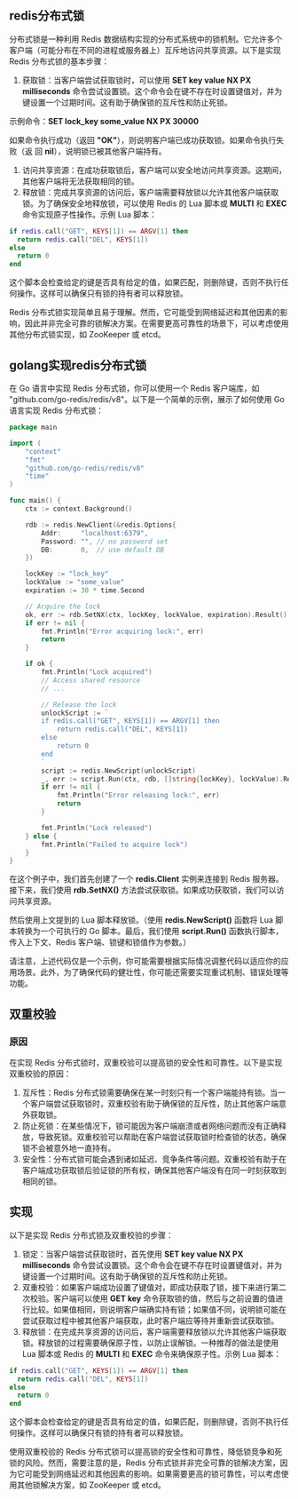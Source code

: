 ## redis分布式锁

分布式锁是一种利用 Redis 数据结构实现的分布式系统中的锁机制。它允许多个客户端（可能分布在不同的进程或服务器上）互斥地访问共享资源。以下是实现 Redis 分布式锁的基本步骤：

1. 获取锁：当客户端尝试获取锁时，可以使用 **SET key value NX PX milliseconds** 命令尝试设置锁。这个命令会在键不存在时设置键值对，并为键设置一个过期时间。这有助于确保锁的互斥性和防止死锁。

示例命令：**SET lock_key some_value NX PX 30000**

如果命令执行成功（返回 **"OK"**），则说明客户端已成功获取锁。如果命令执行失败（返        回 **nil**），说明锁已被其他客户端持有。

1. 访问共享资源：在成功获取锁后，客户端可以安全地访问共享资源。这期间，其他客户端将无法获取相同的锁。
2. 释放锁：完成共享资源的访问后，客户端需要释放锁以允许其他客户端获取锁。为了确保安全地释放锁，可以使用 Redis 的 Lua 脚本或 **MULTI** 和 **EXEC** 命令实现原子性操作。示例 Lua 脚本：

```lua
if redis.call("GET", KEYS[1]) == ARGV[1] then
  return redis.call("DEL", KEYS[1])
else
  return 0
end
```

这个脚本会检查给定的键是否具有给定的值，如果匹配，则删除键，否则不执行任何操作。这样可以确保只有锁的持有者可以释放锁。

Redis 分布式锁实现简单且易于理解。然而，它可能受到网络延迟和其他因素的影响，因此并非完全可靠的锁解决方案。在需要更高可靠性的场景下，可以考虑使用其他分布式锁实现，如 ZooKeeper 或 etcd。

## golang实现redis分布式锁

在 Go 语言中实现 Redis 分布式锁，你可以使用一个 Redis 客户端库，如 "github.com/go-redis/redis/v8"。以下是一个简单的示例，展示了如何使用 Go 语言实现 Redis 分布式锁：

```go
package main

import (
	"context"
	"fmt"
	"github.com/go-redis/redis/v8"
	"time"
)

func main() {
	ctx := context.Background()

	rdb := redis.NewClient(&redis.Options{
		Addr:     "localhost:6379",
		Password: "", // no password set
		DB:       0,  // use default DB
	})

	lockKey := "lock_key"
	lockValue := "some_value"
	expiration := 30 * time.Second

	// Acquire the lock
	ok, err := rdb.SetNX(ctx, lockKey, lockValue, expiration).Result()
	if err != nil {
		fmt.Println("Error acquiring lock:", err)
		return
	}

	if ok {
		fmt.Println("Lock acquired")
		// Access shared resource
		// ...

		// Release the lock
		unlockScript := `
		if redis.call("GET", KEYS[1]) == ARGV[1] then
			return redis.call("DEL", KEYS[1])
		else
			return 0
		end
		`
		script := redis.NewScript(unlockScript)
		_, err := script.Run(ctx, rdb, []string{lockKey}, lockValue).Result()
		if err != nil {
			fmt.Println("Error releasing lock:", err)
			return
		}

		fmt.Println("Lock released")
	} else {
		fmt.Println("Failed to acquire lock")
	}
}
```

在这个例子中，我们首先创建了一个 **redis.Client** 实例来连接到 Redis 服务器。接下来，我们使用 **rdb.SetNX()** 方法尝试获取锁。如果成功获取锁，我们可以访问共享资源。

然后使用上文提到的 Lua 脚本释放锁。（使用 **redis.NewScript()** 函数将 Lua 脚本转换为一个可执行的 Go 脚本。最后，我们使用 **script.Run()** 函数执行脚本，传入上下文、Redis 客户端、锁键和锁值作为参数。）

请注意，上述代码仅是一个示例，你可能需要根据实际情况调整代码以适应你的应用场景。此外，为了确保代码的健壮性，你可能还需要实现重试机制、错误处理等功能。

## 双重校验

### 原因

在实现 Redis 分布式锁时，双重校验可以提高锁的安全性和可靠性。以下是实现双重校验的原因：

1. 互斥性：Redis 分布式锁需要确保在某一时刻只有一个客户端能持有锁。当一个客户端尝试获取锁时，双重校验有助于确保锁的互斥性，防止其他客户端意外获取锁。
2. 防止死锁：在某些情况下，锁可能因为客户端崩溃或者网络问题而没有正确释放，导致死锁。双重校验可以帮助在客户端尝试获取锁时检查锁的状态，确保锁不会被意外地一直持有。
3. 安全性：分布式锁可能会遇到诸如延迟、竞争条件等问题。双重校验有助于在客户端成功获取锁后验证锁的所有权，确保其他客户端没有在同一时刻获取到相同的锁。

## 实现

以下是实现 Redis 分布式锁及双重校验的步骤：

1. 锁定：当客户端尝试获取锁时，首先使用 **SET key value NX PX milliseconds** 命令尝试设置锁。这个命令会在键不存在时设置键值对，并为键设置一个过期时间。这有助于确保锁的互斥性和防止死锁。
2. 双重校验：如果客户端成功设置了键值对，即成功获取了锁，接下来进行第二次校验。客户端可以使用 **GET key** 命令获取锁的值，然后与之前设置的值进行比较。如果值相同，则说明客户端确实持有锁；如果值不同，说明锁可能在尝试获取过程中被其他客户端获取，此时客户端应等待并重新尝试获取锁。
3. 释放锁：在完成共享资源的访问后，客户端需要释放锁以允许其他客户端获取锁。释放锁的过程需要确保原子性，以防止误解锁。一种推荐的做法是使用 Lua 脚本或 Redis 的 **MULTI** 和 **EXEC** 命令来确保原子性。示例 Lua 脚本：

```lua
if redis.call("GET", KEYS[1]) == ARGV[1] then
  return redis.call("DEL", KEYS[1])
else
  return 0
end
```

这个脚本会检查给定的键是否具有给定的值，如果匹配，则删除键，否则不执行任何操作。这样可以确保只有锁的持有者可以释放锁。

使用双重校验的 Redis 分布式锁可以提高锁的安全性和可靠性，降低锁竞争和死锁的风险。然而，需要注意的是，Redis 分布式锁并非完全可靠的锁解决方案，因为它可能受到网络延迟和其他因素的影响。如果需要更高的锁可靠性，可以考虑使用其他锁解决方案，如 ZooKeeper 或 etcd。
